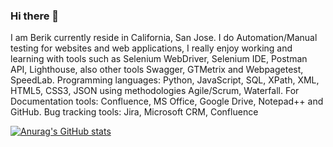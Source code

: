 ### Hi there 👋

I am Berik currently reside in California, San Jose. I do Automation/Manual testing for websites and web applications, I really enjoy working and learning with tools such as Selenium WebDriver, Selenium IDE, Postman API, Lighthouse, also other tools Swagger, GTMetrix and Webpagetest, SpeedLab. Programming languages: Python, JavaScript, SQL, XPath, XML, HTML5, CSS3, JSON using methodologies Agile/Scrum, Waterfall. For Documentation tools: Confluence, MS Office, Google Drive, Notepad++ and GitHub. Bug tracking tools: Jira, Microsoft CRM, Confluence

[![Anurag's GitHub stats](https://github-readme-stats.vercel.app/api?username=berik-k)](https://github.com/anuraghazra/github-readme-stats)
